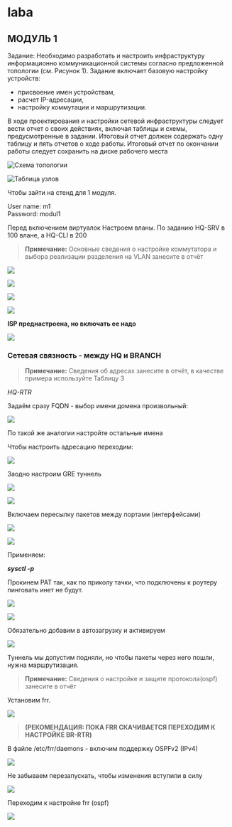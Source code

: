 # laba

## МОДУЛЬ 1

 Задание: 
 Необходимо разработать и настроить инфраструктуру информационно коммуникационной системы согласно предложенной топологии (см. Рисунок 1). Задание включает базовую настройку устройств: 
- присвоение имен устройствам, 
- расчет IP-адресации, 
- настройку коммутации и маршрутизации.

 В ходе проектирования и настройки сетевой инфраструктуры следует вести отчет о своих действиях, включая таблицы и схемы, предусмотренные в задании. Итоговый отчет должен содержать одну таблицу и пять отчетов о ходе работы. Итоговый отчет по окончании работы следует сохранить на диске рабочего места

![Схема топологии](<images/module1/2. топология сети.png>)

![Таблица узлов](<images/module1/1. Таблица IP-адресов.png>)

 Чтобы зайти на стенд для 1 модуля. 
 
 User name: m1  
 Password: modul1

 Перед включением виртуалок Настроем вланы. По заданию HQ-SRV в 100 влане, а  HQ-CLI в 200
 > **Примечание:**
 > Основные сведения о настройке коммутатора и выбора реализации разделения на VLAN занесите в отчёт

![](<images/module1/4. vlan.png>)

![](<images/module1/5. vlan.png>)

![](<images/module1/6. vlan.png>)

![](<images/module1/7. vlan.png>)

**ISP преднастроена, но включать ее надо**

![](<images/module1/8. таблица адресации.png>)

### Сетевая связность - между HQ и BRANCH
> **Примечание:**
> Сведения об адресах занесите в отчёт, в качестве примера используйте Таблицу 3

*HQ-RTR*

Задаём сразу FQDN - выбор имени домена произвольный:

![](<images/module1/9. сетевая связность.png>)

По такой же аналогии настройте остальные имена

Чтобы настроить адресацию переходим:

![](<images/module1/10..png>)

Заодно настроим GRE туннель

![](<images/module1/11..png>)

![](<images/module1/12..png>)

Включаем пересылку пакетов между портами (интерфейсами)

![](<images/module1/13..png>)

![](<images/module1/14..png>)

Применяем: 

***sysctl -p***

Прокинем PAT так, как по приколу тачки, что подключены к роутеру пинговать инет не будут.

![](<images/module1/15..png>)

![](<images/module1/16. nftables.png>)

Обязательно добавим в автозагрузку и активируем

![](<images/module1/17..png>)

Туннель мы допустим подняли, но чтобы пакеты через него пошли, нужна маршрутизация.
> **Примечание:**
> Сведения о настройке и защите протокола(ospf) занесите в отчёт

Установим frr.

![](<images/module1/18..png>)
> **(РЕКОМЕНДАЦИЯ: ПОКА FRR СКАЧИВАЕТСЯ ПЕРЕХОДИМ К НАСТРОЙКЕ BR-RTR)**

В файле /etc/frr/daemons - включим поддержку OSPFv2 (IPv4)

![](<images/module1/19..png>)

Не забываем перезапускать, чтобы изменения вступили в силу

![](<images/module1/20..png>)

Переходим к настройке frr (ospf)

![](<images/module1/21..png>)

